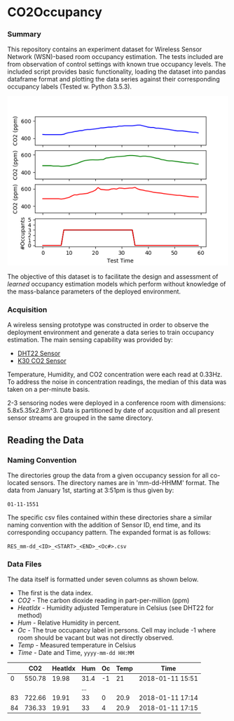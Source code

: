 # CO2Occupancy

### Summary
This repository contains an experiment dataset for Wireless Sensor Network (WSN)-based room occupancy estimation. The tests included are from observation of control settings with known true occupancy levels. 
The included script provides basic functionality, loading the dataset into pandas dataframe format and plotting the data series against their corresponding occupancy labels (Tested w. Python 3.5.3).

![Example Data and Label](./EXDataLabel.png)

The objective of this dataset is to facilitate the design and assessment of *learned* occupancy estimation models which perform without knowledge of the mass-balance parameters of the deployed environment.

### Acquisition
A wireless sensing prototype was constructed in order to observe the deployment environment and generate a data series to train occupancy estimation. The main sensing capability was provided by:
- [DHT22 Sensor](https://learn.adafruit.com/dht/overview)
- [K30 CO2 Sensor](https://www.co2meter.com/products/k-30-co2-sensor-module)

Temperature, Humidity, and CO2 concentration were each read at 0.33Hz. To address the noise in concentration readings, the median of this data was taken on a per-minute basis.

2-3 sensoring nodes were deployed in a conference room with dimensions: 5.8x5.35x2.8m^3. Data is partitioned by date of acqusition and all present sensor streams are grouped in the same directory.

## Reading the Data
### Naming Convention
The directories group the data from a given occupancy session for all co-located sensors. The directory names are in 'mm-dd-HHMM' format. The data from January 1st, starting at 3:51pm is thus given by:

`01-11-1551` 

The specific csv files contained within these directories share a similar naming convention with the addition of Sensor ID, end time, and its corresponding occupancy pattern. The expanded format is as follows:

`RES_mm-dd_<ID>_<START>_<END>_<Oc#>.csv`

### Data Files
The data itself is formatted under seven columns as shown below. 

+ The first is the data index.
+ *CO2* - The carbon dioxide reading in part-per-million (ppm)
+ *HeatIdx* - Humidity adjusted Temperature in Celsius (see DHT22 for method)
+ *Hum* - Relative Humidity in percent.
+ *Oc<ID>* - The true occupancy label in persons. Cell may include -1 where room should be vacant but was not directly observed.
+ *Temp* - Measured temperature in Celsius
+ *Time* - Date and Time, `yyyy-mm-dd HH:MM`



| | **CO2** | **HeatIdx** | **Hum** | **Oc<ID>** | **Temp** | **Time** |
| ----- | ----- | ----- | ----- | ----- | ----- | ----- |
| 0 | 550.78 | 19.98 | 31.4 | -1 | 21 | 2018-01-11 15:51 |
| | | | ... | | | |
| 83 | 722.66 | 19.91 | 33 | 0 | 20.9 | 2018-01-11 17:14 |
| 84 | 736.33 | 19.91 | 33 | 4 | 20.9 | 2018-01-11 17:15 |
